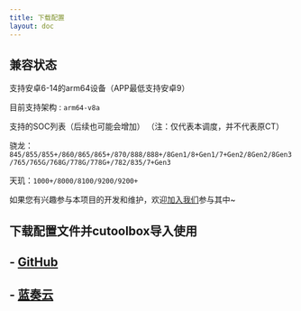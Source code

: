 ```yaml
---
title: 下载配置
layout: doc
--- 
```


## 兼容状态

支持安卓6-14的arm64设备（APP最低支持安卓9）

目前支持架构 : `arm64-v8a` 

支持的SOC列表（后续也可能会增加）
（注：仅代表本调度，并不代表原CT）

骁龙：`845/855/855+/860/865/865+/870/888/888+/8Gen1/8+Gen1/7+Gen2/8Gen2/8Gen3/765/765G/768G/778G/778G+/782/835/7+Gen3`

天玑：`1000+/8000/8100/9200/9200+`

如果您有兴趣参与本项目的开发和维护，欢迎[加入我们](../join.md)参与其中~

## 下载配置文件并cutoolbox导入使用<Badge type="tip" text="推荐✨" />

## - [GitHub](https://github.com/TimeBreeze/Tritium/releases)
## - [蓝奏云](https://wwa.lanzoui.com/b00zv0w0e)

